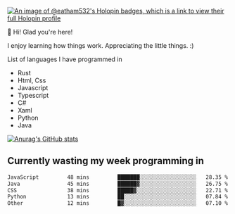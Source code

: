 [![An image of @eatham532's Holopin badges, which is a link to view their full Holopin profile](https://holopin.me/eatham532)](https://holopin.io/@eatham532)


👋 Hi! Glad you're here!

I enjoy learning how things work. Appreciating the little things. :)


List of languages I have programmed in
- Rust
- Html, Css
- Javascript
- Typescript
- C#
- Xaml
- Python
- Java

[![Anurag's GitHub stats](https://github-readme-stats.vercel.app/api?username=Eatham532&theme=dark)](https://github.com/anuraghazra/github-readme-stats)


## Currently wasting my week programming in
<!--START_SECTION:waka-->

```txt
JavaScript         48 mins         ███████░░░░░░░░░░░░░░░░░░   28.35 %
Java               45 mins         ██████▓░░░░░░░░░░░░░░░░░░   26.75 %
CSS                38 mins         █████▓░░░░░░░░░░░░░░░░░░░   22.71 %
Python             13 mins         ██░░░░░░░░░░░░░░░░░░░░░░░   07.84 %
Other              12 mins         █▓░░░░░░░░░░░░░░░░░░░░░░░   07.10 %
```

<!--END_SECTION:waka-->
